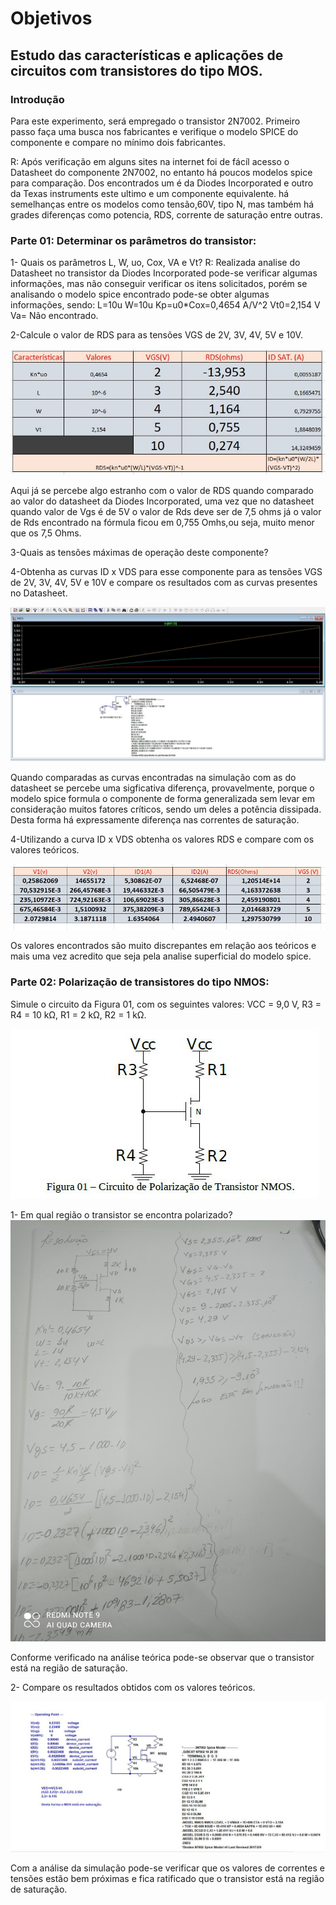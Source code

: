 # Objetivos
## Estudo das características e aplicações de circuitos com transistores do tipo MOS.
### Introdução
Para este experimento, será empregado o transistor 2N7002.
Primeiro passo faça uma busca nos fabricantes e verifique o modelo SPICE do
componente e compare no mínimo dois fabricantes.

R: Após verificação em alguns sites na internet foi de fácíl acesso o Datasheet do componente 2N7002, no entanto há poucos modelos spice para comparação. Dos encontrados um é da Diodes Incorporated e outro da Texas instruments este ultimo e um componente equivalente.
há semelhanças entre os modelos como tensão,60V, tipo N, mas também há grades diferenças como potencia, RDS, corrente de saturação entre outras.

### Parte 01: Determinar os parâmetros do transistor:
1- Quais os parâmetros L, W, uo, Cox, VA e Vt?
R: Realizada analise do Datasheet no transistor da Diodes Incorporated pode-se verificar algumas informações, mas não conseguir verificar os itens solicitados, porém se analisando o modelo spice encontrado pode-se obter algumas informações, sendo:
L=10u
W=10u
Kp=u0*Cox=0,4654 A/V^2
Vt0=2,154 V
Va= Não encontrado.

2-Calcule o valor de RDS para as tensões VGS de 2V, 3V, 4V, 5V e 10V.

![rdsteorico](/Imagens/parte4/rdsteorico.JPG)

Aqui já se percebe algo estranho com o valor de RDS quando comparado ao valor do datasheet da Diodes Incorporated, uma vez que no datasheet quando valor de Vgs é de 5V o valor de Rds deve ser de 7,5 ohms já o valor de Rds encontrado na fórmula ficou em 0,755 Omhs,ou seja, muito menor que os 7,5 Ohms.

3-Quais as tensões máximas de operação deste componente?

4-Obtenha as curvas ID x VDS para esse componente para as tensões VGS de 2V, 3V, 4V, 5V e 10V e compare os resultados com as curvas presentes no Datasheet.

![rdsteorico](/Imagens/parte4/curva2.JPG)

Quando comparadas as curvas encontradas na simulação com as do datasheet se percebe uma sigficativa diferença, provavelmente, porque o modelo spice formula o componente de forma generalizada sem levar em consideração muitos fatores críticos, sendo um deles a potência dissipada. Desta forma há expressamente diferença nas correntes de saturação.

4-Utilizando a curva ID x VDS obtenha os valores RDS e compare com os valores teóricos.

![rdsteorico](/Imagens/parte4/RDS2.JPG)

Os valores encontrados são muito discrepantes em relação aos teóricos e mais uma vez acredito que seja pela analise superficial do modelo spice.


### Parte 02: Polarização de transistores do tipo NMOS:

Simule o circuito da Figura 01, com os seguintes valores: VCC = 9,0 V, R3 = R4 = 10 kΩ, R1 = 2 kΩ, R2 = 1 kΩ.

![rdsteorico](/Imagens/parte4/modelo.JPG)

1- Em qual região o transistor se encontra polarizado?
![resolução teórica](/Imagens/parte4/mos.JPG)

Conforme verificado na análise teórica pode-se observar que o transistor está na região de saturação.


2- Compare os resultados obtidos com os valores teóricos.

![rdsteorico](/Imagens/parte4/mossaturação.JPG)

Com a análise da simulação pode-se verificar que os valores de correntes e tensões estão bem próximas e fica ratificado que o transistor está na região de saturação.
